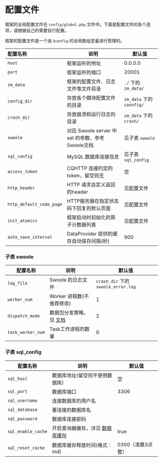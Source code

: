 # 配置文件

框架的全局配置文件在 `config/global.php` 文件中。下面是配置文件的各个选项，请根据自己的需要自行配置。

框架的配置文件是一个由 `$config` 的全局数组变量进行管理的。

| 配置名称                 | 说明                                             | 默认值                    |
| :----------------------- | ------------------------------------------------ | ------------------------- |
| `host`                   | 框架监听的地址                                   | 0.0.0.0                   |
| `port`                   | 框架监听的端口                                   | 20001                     |
| `zm_data`                | 框架的配置文件、日志文件等文件目录               | `./` 下的 `zm_data/`      |
| `config_dir`             | 存放各个模块配置文件的目录                       | `zm_data` 下的 `coonfig/` |
| `crash_dir`              | 存放崩溃和运行日志的目录                         | `zm_data` 下的 `crash/`   |
| `swoole`                 | 对应 Swoole server 中 set 的参数，参考Swoole文档 | 见子表 `swoole`           |
| `sql_config`             | MySQL 数据库连接信息                             | 见子表 `sql_config`       |
| `access_token`           | CQHTTP 连接约定的token，留空则无                 | 空                        |
| `http_header`            | HTTP 请求自定义返回的header                      | 见配置文件                |
| `http_default_code_page` | HTTP服务器在指定状态码下回复的默认页面           | 见配置文件                |
| `init_atomics`           | 框架启动时初始化的原子计数器列表                 | 见配置文件                |
| `auto_save_interval`     | DataProvider 提供的缓存自动保存间隔(秒)          | 900                       |

### 子表 **swoole**

| 配置名称          | 说明                                                         | 默认值                              |
| ----------------- | ------------------------------------------------------------ | ----------------------------------- |
| `log_file`        | Swoole 的日志文件                                            | `crash_dir` 下的 `swoole_error.log` |
| `worker_num`      | Worker 进程数(不推荐修改)                                    | 1                                   |
| `dispatch_mode`   | 数据包分发策略，见 [文档](https://wiki.swoole.com/#/server/setting?id=dispatch_mode) | 2                                   |
| `task_worker_num` | Task工作进程的数量                                           | 0                                   |



### 子表 **sql_config**

| 配置名称           | 说明                                | 默认值            |
| ------------------ | ----------------------------------- | ----------------- |
| `sql_host`         | 数据库地址(留空则不使用数据库)      | 空                |
| `sql_port`         | 数据库端口                          | 3306              |
| `sql_username`     | 连接数据库的用户名                  |                   |
| `sql_database`     | 要连接的数据库名                    |                   |
| `sql_password`     | 数据库连接密码                      |                   |
| `sql_enable_cache` | 开启查询器缓存，详见 [数据库缓存]() | true              |
| `sql_reset_cache`  | 数据库缓存释放时间(格式：md)        | 0300（凌晨3点整） |

